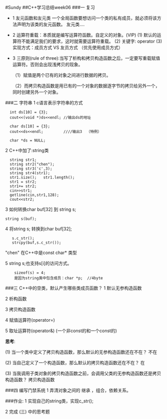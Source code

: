 #Sundy
##C++学习总结week06
###一 复习


-  1 友元函数和友元类
 一个全局函数要想访问一个类的私有成员，就必须将该方法声明为该类的友元函数。
 友元类....
 


-  2 运算符重载：本质就是编写运算符函数。自定义的对象。(VIP)
   (1) 默认的运算符不能满足我们的要求，这时就需要运算符重载。
   (2) 关键字: operator
   (3) 实现方式：成员方式  VS 友员方式  （优先使用成员方式）



-  3 三原则(rule of three):当写了析构和拷贝构造函数之后，一定要写重载赋值运算符。否则会出现浅拷贝的现象。

	（1）赋值是两个已有的对象之间进行数据的拷贝。

	（2）而拷贝构造函数是用已有的一个对象的数据逐字节的拷贝给另外一个，同时创建另外一个对象。

###二 字符串
1 c语言表示字符串的方式

	  int ds[10] = {3};
	  cout<<(void *)ds<<endl; //输出ds的地址
	  
	  char ds[10] = {3};      
	  cout<<ds<<endl;         ////输出3  （特例）
	
	  char *ds = NULL;

  2 C++中加了:string类

	  string str1;
	  string str2("chen");
	  string str3('c',3);
	  string str4(str1);
	  str1.size();   str1.length();
	  str1 = str2;
	  str1+= str2;
	  cin>>str1;
	  getline(cin,str1,128);
	  cout<<str2;

  3 如何转换char buf[32]  到 string s;

	string s(buf);
  
  4 将string s; 转换到char buf[32];

	   s.c_str();   
	   strcpy(buf,s.c_str());

  "chen"  在C++中是const char* 类型
  
  5 string s;也支持s[i]的访问方式。

	    sizeof(s) = 4;
	    是因为string类中包含成员：char *p;  //4byte

###三 C++中的空类，默认产生哪些类成员函数？
1 默认无参构造函数

2 析构函数

3 拷贝构造函数

4 赋值运算符(operator=)

5 取址运算符(operator&) (一个非const的和一个const的)

**思考**:

(1) 当一个类中定义了拷贝构造函数，那么默认的无参构造函数还在不在？ 不在

(2) 当自己定义了一个构造函数，那么默认的拷贝构造函数还在不在？   在

(3) 当我调用子类对象的拷贝构造函数之前，会调用父类的无参构造函数还是拷贝构造函数？  拷贝构造函数


###四 编写门禁系统
  1 弄清对象之间的 继承 ，组合，依赖关系。

###作业:
1 实现自己的string类，实现c_str();

2 完成 (三) 中的思考题

















